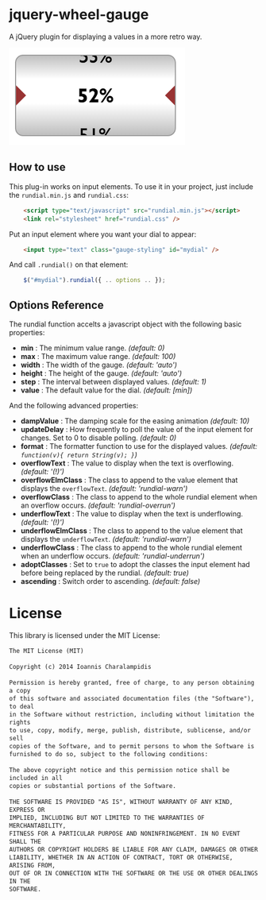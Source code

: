 # jquery-wheel-gauge

A jQuery plugin for displaying a values in a more retro way.

![Demo Snapshot](//raw.githubusercontent.com/wavesoft/jquery-wheel-gauge/master/src/snapshot.png)

## How to use

This plug-in works on input elements. To use it in your project, just include the `rundial.min.js` and `rundial.css`:

```html
    <script type="text/javascript" src="rundial.min.js"></script>
    <link rel="stylesheet" href="rundial.css" />
```

Put an input element where you want your dial to appear:

```html
    <input type="text" class="gauge-styling" id="mydial" />
```

And call `.rundial()` on that element:

```javascript
    $("#mydial").rundial({ .. options .. });
```

## Options Reference

The rundial function accelts a javascript object with the following basic properties:

  * __min__ : The minimum value range. _(default: 0)_
  * __max__ : The maximum value range. _(default: 100)_
  * __width__ : The width of the gauge. _(default: 'auto')_
  * __height__ : The height of the gauge. _(default: 'auto')_
  * __step__ : The interval between displayed values. _(default: 1)_
  * __value__ : The default value for the dial. _(default: [min])_

And the following advanced properties: 

  * __dampValue__ : The damping scale for the easing animation _(default: 10)_
  * __updateDelay__ : How frequently to poll the value of the input element for changes. Set to 0 to disable polling. _(default: 0)_
  * __format__ : The formatter function to use for the displayed values. _(default: `function(v){ return String(v); }`)_
  * __overflowText__ : The value to display when the text is overflowing. _(default: '(!)')_
  * __overflowElmClass__ : The class to append to the value element that displays the `overflowText`. _(default: 'rundial-warn')_
  * __overflowClass__ : The class to append to the whole rundial element when an overflow occurs. _(default: 'rundial-overrun')_
 * __underflowText__ : The value to display when the text is underflowing. _(default: '(!)')_
  * __underflowElmClass__ : The class to append to the value element that displays the `underflowText`. _(default: 'rundial-warn')_
  * __underflowClass__ : The class to append to the whole rundial element when an underflow occurs. _(default: 'rundial-underrun')_
  * __adoptClasses__ : Set to `true` to adopt the classes the input element had before being replaced by the rundial. _(default: true)_
  * __ascending__ : Switch order to ascending. _(default: false)_

# License

This library is licensed under the MIT License:

    The MIT License (MIT)
    
    Copyright (c) 2014 Ioannis Charalampidis
    
    Permission is hereby granted, free of charge, to any person obtaining a copy
    of this software and associated documentation files (the "Software"), to deal
    in the Software without restriction, including without limitation the rights
    to use, copy, modify, merge, publish, distribute, sublicense, and/or sell
    copies of the Software, and to permit persons to whom the Software is
    furnished to do so, subject to the following conditions:
    
    The above copyright notice and this permission notice shall be included in all
    copies or substantial portions of the Software.
    
    THE SOFTWARE IS PROVIDED "AS IS", WITHOUT WARRANTY OF ANY KIND, EXPRESS OR
    IMPLIED, INCLUDING BUT NOT LIMITED TO THE WARRANTIES OF MERCHANTABILITY,
    FITNESS FOR A PARTICULAR PURPOSE AND NONINFRINGEMENT. IN NO EVENT SHALL THE
    AUTHORS OR COPYRIGHT HOLDERS BE LIABLE FOR ANY CLAIM, DAMAGES OR OTHER
    LIABILITY, WHETHER IN AN ACTION OF CONTRACT, TORT OR OTHERWISE, ARISING FROM,
    OUT OF OR IN CONNECTION WITH THE SOFTWARE OR THE USE OR OTHER DEALINGS IN THE
    SOFTWARE.


